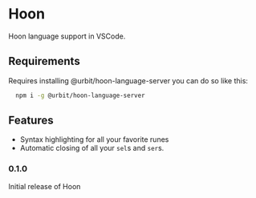 # Hoon

Hoon language support in VSCode.

## Requirements

Requires installing @urbit/hoon-language-server you can do so like this:

```bash
  npm i -g @urbit/hoon-language-server
```

## Features

- Syntax highlighting for all your favorite runes
- Automatic closing of all your `sel`s and `ser`s.

### 0.1.0

Initial release of Hoon
